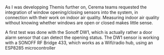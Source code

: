 As I was developping Themis further on, Cerema teams requested the integration of window opening/closing sensors into the system, 
in connection with their work on indoor air quality.
Measuring indoor air quality without knowing whether windows are open or closed makes little sense.

A first test was done with the Sonoff DW1, which is actually rather a door alarm sensor that can detect the opening status.
The DW1 sensor is working with a SONOFF RF Bridge 433, which works as a Wifi/radio hub, using an ESP8285 microcontroller
